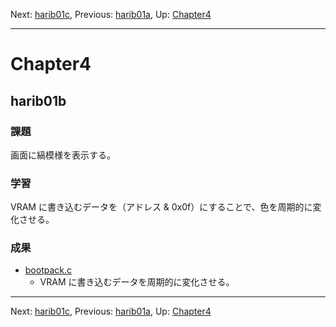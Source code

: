 Next: [harib01c](harib01c.md), Previous: [harib01a](harib01a.md), Up: [Chapter4](chapter4.md)

----

# Chapter4

## harib01b

### 課題

画面に縞模様を表示する。

### 学習

VRAM に書き込むデータを（アドレス & 0x0f）にすることで、色を周期的に変化させる。

### 成果

- [bootpack.c](/bootpack.c)
    - VRAM に書き込むデータを周期的に変化させる。

----

Next: [harib01c](harib01c.md), Previous: [harib01a](harib01a.md), Up: [Chapter4](chapter4.md)
